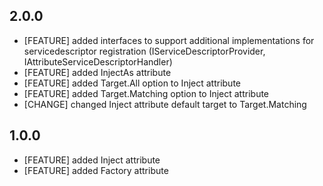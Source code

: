 ﻿## 2.0.0
- [FEATURE] added interfaces to support additional implementations for servicedescriptor registration
(IServiceDescriptorProvider, IAttributeServiceDescriptorHandler)
- [FEATURE] added InjectAs attribute
- [FEATURE] added Target.All option to Inject attribute
- [FEATURE] added Target.Matching option to Inject attribute
- [CHANGE] changed Inject attribute default target to Target.Matching

## 1.0.0
- [FEATURE] added Inject attribute
- [FEATURE] added Factory attribute
